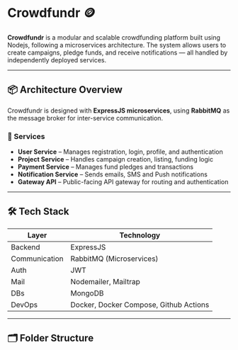 # Crowdfundr 🪙

**Crowdfundr** is a modular and scalable crowdfunding platform built using Nodejs, following a microservices architecture. The system allows users to create campaigns, pledge funds, and receive notifications — all handled by independently deployed services.

---

## 📦 Architecture Overview

Crowdfundr is designed with **ExpressJS microservices**, using **RabbitMQ** as the message broker for inter-service communication.

### 🧱 Services

- **User Service** – Manages registration, login, profile, and authentication
- **Project Service** – Handles campaign creation, listing, funding logic
- **Payment Service** – Manages fund pledges and transactions
- **Notification Service** – Sends emails, SMS and Push notifications
- **Gateway API** – Public-facing API gateway for routing and authentication

---

## 🛠 Tech Stack

| Layer       | Technology                    |
|-------------|-------------------------------|
| Backend     | ExpressJS                     |
| Communication | RabbitMQ (Microservices)    |
| Auth        | JWT                           |
| Mail        | Nodemailer, Mailtrap          |
| DBs         | MongoDB                       |
| DevOps      | Docker, Docker Compose, Github Actions |

---

## 🗂️ Folder Structure


